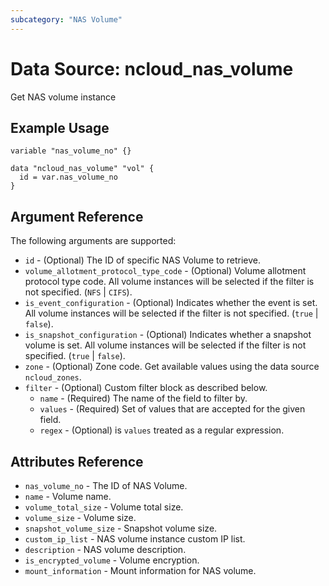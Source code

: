 ```yaml
---
subcategory: "NAS Volume"
---
```



# Data Source: ncloud_nas_volume

Get NAS volume instance

## Example Usage

```hcl
variable "nas_volume_no" {}

data "ncloud_nas_volume" "vol" {
  id = var.nas_volume_no
}
```

## Argument Reference

The following arguments are supported:

* `id` - (Optional) The ID of specific NAS Volume to retrieve.
* `volume_allotment_protocol_type_code` - (Optional) Volume allotment protocol type code. All volume instances will be selected if the filter is not specified. (`NFS` | `CIFS`).
* `is_event_configuration` - (Optional) Indicates whether the event is set. All volume instances will be selected if the filter is not specified. (`true` | `false`).
* `is_snapshot_configuration` - (Optional) Indicates whether a snapshot volume is set. All volume instances will be selected if the filter is not specified. (`true` | `false`).
* `zone` - (Optional) Zone code. Get available values using the data source `ncloud_zones`.
* `filter` - (Optional) Custom filter block as described below.
  * `name` - (Required) The name of the field to filter by.
  * `values` - (Required) Set of values that are accepted for the given field.
  * `regex` - (Optional) is `values` treated as a regular expression.
  
## Attributes Reference

* `nas_volume_no` - The ID of NAS Volume.
* `name` - Volume name.
* `volume_total_size` - Volume total size.
* `volume_size` - Volume size.
* `snapshot_volume_size` - Snapshot volume size.
* `custom_ip_list` - NAS volume instance custom IP list.
* `description` - NAS volume description.
* `is_encrypted_volume` - Volume encryption. 
* `mount_information` - Mount information for NAS volume.
